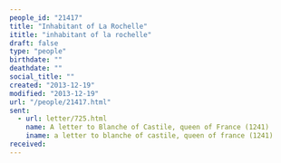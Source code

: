 ```yaml
---
people_id: "21417"
title: "Inhabitant of La Rochelle"
ititle: "inhabitant of la rochelle"
draft: false
type: "people"
birthdate: ""
deathdate: ""
social_title: ""
created: "2013-12-19"
modified: "2013-12-19"
url: "/people/21417.html"
sent:
  - url: letter/725.html
    name: A letter to Blanche of Castile, queen of France (1241)
    iname: a letter to blanche of castile, queen of france (1241)
received:
---
```

